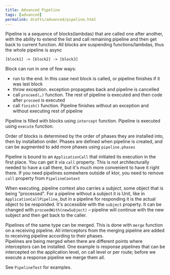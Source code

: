 ```yaml
---
title: Advanced Pipeline
tags: [advanced]
permalink: drafts/advanced/pipeline.html
---
```


Pipeline is a sequence of blocks(lambdas) that are called one after another, with the ability to extend the list
and call remaining pipeline and then get back to current function. All blocks are suspending functions/lambdas, thus
the whole pipeline is async

```
[block1] -> [block2] -> [block3]
```

Block can run in one of few ways:

* run to the end. In this case next block is called, or pipeline finishes if it was last block
* throw exception. exception propagates back and pipeline is cancelled
* call `proceed(…)` function. The rest of pipeline is executed and then code after `proceed` is executed
* call `finish()` function. Pipeline finishes without an exception and without executing rest of pipeline

Pipeline is filled with blocks using `intercept` function.
Pipeline is executed using `execute` function.

Order of blocks is determined by the order of phases they are installed into, then by installation order.
Phases are defined when pipeline is created, and can be augmented to add more phases using `pipeline.phases`

Pipeline is bound to an `ApplicationCall` that initiated its execution in the first place. You can get it via `call` property.
This is not architecturally needed to have a call there, but it's much more convenient to have it right there. 
If you need pipelines somewhere outside of ktor, you need to remove `call` property from `PipelineContext`

When executing, pipeline context also carries a _subject_, some object that is being "processed". For a pipeline
without a subject it is Unit, like in `ApplicationCallPipeline`, but in a pipeline for responding it is the actual object
to be responded. It's accessible with the `subject` property. It can be changed with `proceedWith(newSubject)` – pipeline
will continue with the new subject and then get back to the caller.  

Pipelines of the same type can be merged. This is done with `merge` function on a receiving pipeline. 
All interceptors from the merging pipeline are added to receiving pipeline according to their phases.  
Pipelines are being merged when there are different points where interceptors can be installed. One example is response
pipelines that can be intercepted on the application level, on call level or per route; before we execute a response
pipeline we merge them all.   



See `PipelineTest` for examples.

